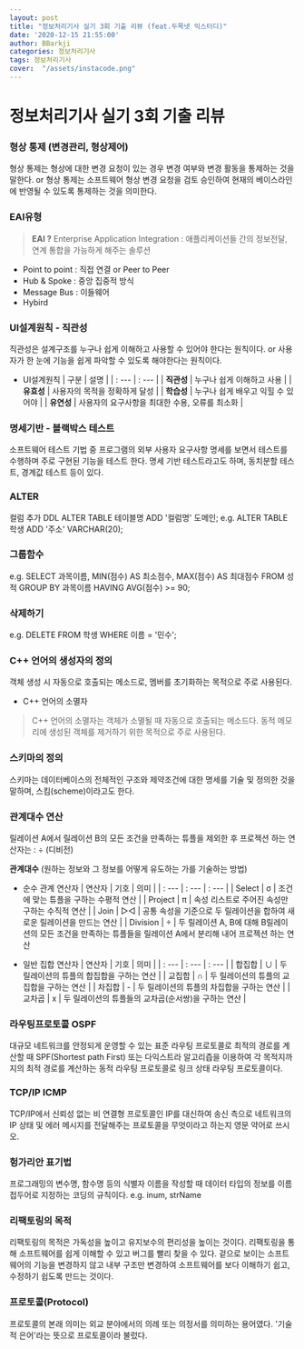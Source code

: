 ```yaml
---
layout: post
title: "정보처리기사 실기 3회 기출 리뷰 (feat.두목넷 익스터디)"
date: '2020-12-15 21:55:00'
author: BBarkji
categories: 정보처리기사
tags: 정보처리기사
cover:  "/assets/instacode.png"
---
```




# 정보처리기사 실기 3회 기출 리뷰



### 형상 통제 (변경관리, 형상제어)
형상 통제는 형상에 대한 변경 요청이 있는 경우 변경 여부와 변경 활동을 통제하는 것을 말한다. 
or
형상 통제는 소프트웨어 형상 변경 요청을 검토 승인하여 현재의 베이스라인에 반영될 수 있도록 통제하는 것을 의미한다.


### EAI유형
> **EAI ?** 
> Enterprise Application Integration : 애플리케이션들 간의 정보전달, 연계 통합을 가능하게 해주는 솔루션
* Point to point : 직접 연결 or Peer to Peer
* Hub & Spoke : 중앙 집중적 방식
* Message Bus : 이들웨어
* Hybird


### UI설계원칙 - 직관성
직관성은 설계구조를 누구나 쉽게 이해하고 사용할 수 있어야 한다는 원칙이다.
or
사용자가 한 눈에 기능을 쉽게 파악할 수 있도록 해야한다는 원칙이다.

* UI설계원칙
| 구분 | 설명 |
| : --- | : --- |
| **직관성** | 누구나 쉽게 이해하고 사용 |
| **유효성** | 사용자의 목적을 정확하게 달성 |
| **학습성** | 누구나 쉽게 배우고 익힐 수 있어야 |
| **유연성** | 사용자의 요구사항을 최대한 수용, 오류를 최소화 |


### 명세기반 - 블랙박스 테스트
소프트웨어 테스트 기법 중 프로그램의 외부 사용자 요구사항 명세를 보면서 테스트를 수행하며 주로 구현된 기능을 테스트 한다. 명세 기반 테스트라고도 하며, 동치분할 테스트, 경계값 테스트 등이 있다.


### ALTER
컬럼 추가 DDL
ALTER TABLE 테이블명 ADD '컬럼명' 도메인;
e.g. ALTER TABLE 학생 ADD '주소' VARCHAR(20);


### 그룹함수
e.g.
SELECT 과목이름, MIN(점수) AS 최소점수, MAX(점수) AS 최대점수
FROM 성적
GROUP BY 과목이름 HAVING AVG(점수) >= 90;


### 삭제하기
e.g.
DELETE FROM 학생 WHERE 이름 = '민수';


### C++ 언어의 생성자의 정의
객체 생성 시 자동으로 호출되는 메소드로, 멤버를 초기화하는 목적으로 주로 사용된다.

* C++ 언어의 소멸자
> C++ 언어의 소멸자는 객체가 소멸될 때 자동으로 호출되는 메소드다. 동적 메모리에 생성된 객체를 제거하기 위한 목적으로 주로 사용된다.


### 스키마의 정의
스키마는 데이터베이스의 전체적인 구조와 제약조건에 대한 명세를 기술 및 정의한 것을 말하며, 스킴(scheme)이라고도 한다.


### 관계대수 연산
릴레이션 A에서 릴레이션 B의 모든 조건을 만족하는 튜플을 제외한 후 프로젝션 하는 연산자는 : ÷ (디비전)

**관계대수** (원하는 정보와 그 정보를 어떻게 유도하는 가를 기술하는 방법)
* 순수 관계 연산자
| 연산자 | 기호 | 의미 |
| : --- | : --- | : --- |
| Select | σ | 조건에 맞는 튜플을 구하는 수평적 연산 |
| Project | π | 속성 리스트로 주어진 속성만 구하는 수직적 연산 |
| Join | ▷◁ | 공통 속성을 기준으로 두 릴레이션을 합하여 새로운 릴레이션을 만드는 연산 |
| Division | ÷ | 두 릴레이션 A, B에 대해 B릴레이션의 모든 조건을 만족하는 튜플들을 릴레이션 A에서 분리해 내어 프로젝션 하는 연산

* 일반 집합 연산자
| 연산자 | 기호 | 의미 |
| : --- | : --- | : --- |
| 합집합 | ∪ | 두 릴레이션의 튜플의 합집합을 구하는 연산 |
| 교집합 | ∩ | 두 릴레이션의 튜플의 교집합을 구하는 연산 |
| 차집합 | - | 두 릴레이션의 튜플의 차집합을 구하는 연산 |
| 교차곱 | x | 두 릴레이션의 튜플들의 교차곱(순서쌍)을 구하는 연산 |


### 라우팅프로토콜 **OSPF**
대규모 네트워크를 안정되게 운영할 수 있는 표준 라우팅 프로토콜로 최적의 경로를 계산할 때 SPF(Shortest path First) 또는 다익스트라 알고리즙을 이용하여 각 목적지까지의 최적 경로를 계산하는 동적 라우팅 프로토콜로 링크 상태 라우팅 프로토콜이다.


### TCP/IP **ICMP**
TCP/IP에서 신뢰성 없는 비 연결형 프로토콜인 IP를 대신하여 송신 측으로 네트워크의 IP 상태 및 에러 메시지를 전달해주는 프로토콜을 무엇이라고 하는지 영문 약어로 쓰시오.


### 헝가리안 표기법
프로그래밍의 변수명, 함수명 등의 식별자 이름을 작성할 때 데이터 타입의 정보를 이름 접두어로 지정하는 코딩의 규칙이다. e.g. inum, strName


### 리팩토링의 목적
리팩토링의 목적은 가독성을 높이고 유지보수의 편리성을 높이는 것이다. 리팩토링을 통해 소프트웨어를 쉽게 이해할 수 있고 버그를 빨리 찾을 수 있다. 겉으로 보이는 소프트웨어의 기능을 변경하지 않고 내부 구조만 변경하여 소프트웨어를 보다 이해하기 쉽고, 수정하기 쉽도록 만드는 것이다. 


### 프로토콜(Protocol)
프로토콜의 본래 의미는 외교 분야에서의 의례 또는 의정서를 의미하는 용어였다. '기술적 은어'라는 뜻으로 프로토콜이라 불렀다. 